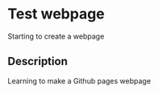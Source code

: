 # Test webpage

Starting to create a webpage

## Description
Learning to make a Github pages webpage

